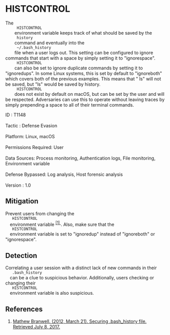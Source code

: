 <div class="container-fluid">
 <h1>
  HISTCONTROL
 </h1>
 <div class="row">
  <div class="col-md-8 description-body">
   <p>
    The
    <code>
     HISTCONTROL
    </code>
    environment variable keeps track of what should be saved by the
    <code>
     history
    </code>
    command and eventually into the
    <code>
     ~/.bash_history
    </code>
    file when a user logs out. This setting can be configured to ignore commands that start with a space by simply setting it to "ignorespace".
    <code>
     HISTCONTROL
    </code>
    can also be set to ignore duplicate commands by setting it to "ignoredups". In some Linux systems, this is set by default to "ignoreboth" which covers both of the previous examples. This means that " ls" will not be saved, but "ls" would be saved by history.
    <code>
     HISTCONTROL
    </code>
    does not exist by default on macOS, but can be set by the user and will be respected. Adversaries can use this to operate without leaving traces by simply prepending a space to all of their terminal commands.
   </p>
  </div>
  <div class="col-md-4">
   <div class="card">
    <div class="card-body">
     <div class="card-data">
      <span class="h5 card-title">
       ID
      </span>
      : T1148
      <br/>
      <br/>
     </div>
     <div class="card-data">
      <span class="h5 card-title">
      </span>
     </div>
     <div class="card-data">
      <span class="h5 card-title">
       Tactic
      </span>
      : Defense Evasion
      <br/>
      <br/>
     </div>
     <div class="card-data">
      <span class="h5 card-title">
       Platform:
      </span>
      Linux, macOS
      <br/>
      <br/>
     </div>
     <div class="card-data">
      <span class="h5 card-title">
      </span>
     </div>
     <div class="card-data">
      <span class="h5 card-title">
       Permissions Required:
      </span>
      User
      <br/>
      <br/>
     </div>
     <div class="card-data">
      <span class="h5 card-title">
      </span>
     </div>
     <div class="card-data">
      <span class="h5 card-title">
       Data Sources:
      </span>
      Process monitoring, Authentication logs, File monitoring, Environment variable
      <br/>
      <br/>
     </div>
     <div class="card-data">
      <span class="h5 card-title">
      </span>
     </div>
     <div class="card-data">
      <span class="h5 card-title">
      </span>
     </div>
     <div class="card-data">
      <span class="h5 card-title">
       Defense Bypassed:
      </span>
      Log analysis, Host forensic analysis
      <br/>
      <br/>
     </div>
     <div class="card-data">
      <span class="h5 card-title">
      </span>
     </div>
     <div class="card-data">
      <span class="h5 card-title">
      </span>
     </div>
     <div class="card-data">
      <span class="h5 card-title">
      </span>
     </div>
     <div class="card-data">
      <span class="h5 card-title">
      </span>
     </div>
     <div class="card-data">
      <span class="h5 card-title">
       Version
      </span>
      : 1.0
     </div>
    </div>
   </div>
  </div>
 </div>
 <h2 class="pt-3" id="mitigation">
  Mitigation
 </h2>
 <p>
  Prevent users from changing the
  <code>
   HISTCONTROL
  </code>
  environment variable
  <span class="scite-citeref-number" data-reference="Securing bash history" id="scite-ref-1-a">
   <sup>
    <a aria-describedby="qtip-0" data-hasqtip="0" href="http://www.akyl.net/securing-bashhistory-file-make-sure-your-linux-system-users-won%E2%80%99t-hide-or-delete-their-bashhistory" target="_blank">
     [1]
    </a>
   </sup>
  </span>
  . Also, make sure that the
  <code>
   HISTCONTROL
  </code>
  environment variable is set to "ignoredup" instead of "ignoreboth" or "ignorespace".
 </p>
 <h2 class="pt-3" id="detection">
  Detection
 </h2>
 <p>
  Correlating a user session with a distinct lack of new commands in their
  <code>
   .bash_history
  </code>
  can be a clue to suspicious behavior. Additionally, users checking or changing their
  <code>
   HISTCONTROL
  </code>
  environment variable is also suspicious.
 </p>
 <h2 class="pt-3" id="references">
  References
 </h2>
 <div class="row">
  <div class="col">
   <ol>
    <li>
     <span class="scite-citation" id="scite-1">
      <span class="scite-citation-text">
       <a class="external text" href="http://www.akyl.net/securing-bashhistory-file-make-sure-your-linux-system-users-won%E2%80%99t-hide-or-delete-their-bashhistory" name="scite-1" rel="nofollow" target="_blank">
        Mathew Branwell. (2012, March 21). Securing .bash_history file. Retrieved July 8, 2017.
       </a>
      </span>
     </span>
    </li>
   </ol>
  </div>
  <div class="col">
  </div>
 </div>
</div>
